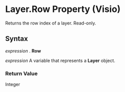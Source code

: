 
# Layer.Row Property (Visio)

Returns the row index of a layer. Read-only.


## Syntax

 _expression_ . **Row**

 _expression_ A variable that represents a **Layer** object.


### Return Value

Integer

